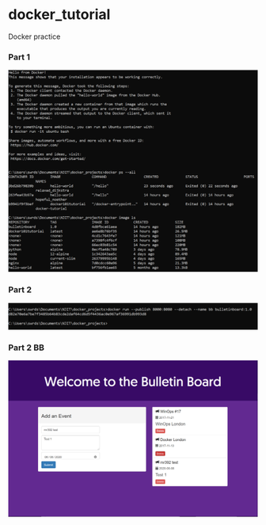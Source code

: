 # docker_tutorial
Docker practice

### Part 1
![Part 1](/images/part_1.PNG)

### Part 2
![Part 2](/images/part_2.PNG)

### Part 2 BB
![bb](/images/bb.PNG)
